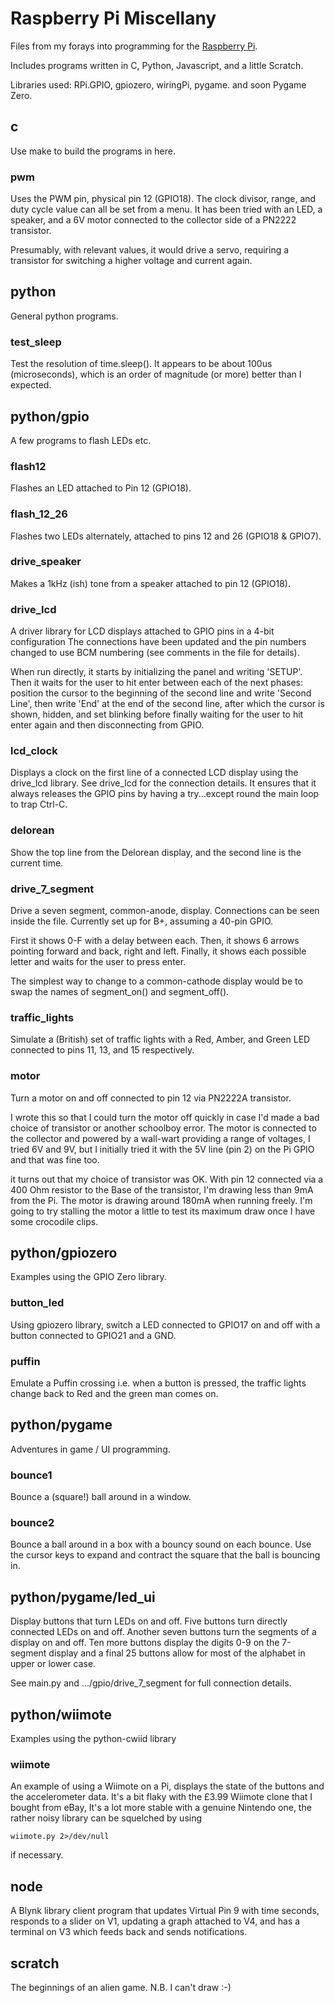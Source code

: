 # Raspberry Pi Miscellany

Files from my forays into programming for the [Raspberry Pi](http://raspberrypi.org).

Includes programs written in C, Python, Javascript, and a little Scratch.

Libraries used: RPi.GPIO, gpiozero, wiringPi, pygame. and soon Pygame Zero.


## c

Use make to build the programs in here.

### pwm

Uses the PWM pin, physical pin 12 (GPIO18). The clock divisor, range, and duty
cycle value can all be set from a menu. It has been tried with an LED, a
speaker, and a 6V motor connected to the collector side of a PN2222 transistor.

Presumably, with relevant values, it would drive a servo, requiring a transistor
for switching a higher voltage and current again.


## python

General python programs.

### test_sleep

Test the resolution of time.sleep(). It appears to be about 100us (microseconds),
which is an order of magnitude (or more) better than I expected.


## python/gpio

A few programs to flash LEDs etc.

### flash12

Flashes an LED attached to Pin 12 (GPIO18).

### flash_12_26

Flashes two LEDs alternately, attached to pins 12 and 26 (GPIO18 & GPIO7).

### drive_speaker

Makes a 1kHz (ish) tone from a speaker attached to pin 12 (GPIO18).

### drive_lcd

A driver library for LCD displays attached to GPIO pins in a 4-bit configuration
The connections have been updated and the pin numbers changed to use BCM
numbering (see comments in the file for details).

When run directly, it starts by initializing the panel and writing 'SETUP'.
Then it waits for the user to hit enter between each of the next phases:
position the cursor to the beginning of the second line and write
'Second Line', then write 'End' at the end of the second line, after which
the cursor is shown, hidden, and set blinking before finally waiting for
the user to hit enter again and then disconnecting from GPIO.

### lcd_clock

Displays a clock on the first line of a connected LCD display using the drive_lcd
library. See drive_lcd for the connection details. It ensures that it always
releases the GPIO pins by having a try...except round the main loop to trap Ctrl-C.

### delorean

Show the top line from the Delorean display, and the second line is the current
time.

### drive_7_segment

Drive a seven segment, common-anode, display. Connections can be seen inside
the file. Currently set up for B+, assuming a 40-pin GPIO.

First it shows 0-F with a delay between each. Then, it shows 6 arrows pointing
forward and back, right and left. Finally, it shows each possible letter and waits
for the user to press enter.

The simplest way to change to a common-cathode display would be to swap the names
of segment_on() and segment_off().

### traffic_lights

Simulate a (British) set of traffic lights with a Red, Amber, and Green LED
connected to pins 11, 13, and 15 respectively.

### motor

Turn a motor on and off connected to pin 12 via PN2222A transistor.

I wrote this so that I could turn the motor off quickly in case I'd made a bad
choice of transistor or another schoolboy error. The motor is connected to the
collector and powered by a wall-wart providing a range of voltages, I tried 6V
and 9V, but I initially tried it with the 5V line (pin 2) on the Pi GPIO and
that was fine too.

it turns out that my choice of transistor was OK. With pin 12 connected via a
400 Ohm resistor to the Base of the transistor, I'm drawing less than 9mA from
the Pi. The motor is drawing around 180mA when running freely. I'm going to try
stalling the motor a little to test its maximum draw once I have some crocodile
clips.


## python/gpiozero

Examples using the GPIO Zero library.

### button_led

Using gpiozero library, switch a LED connected to GPIO17 on and off with a button
connected to GPIO21 and a GND.

### puffin

Emulate a Puffin crossing i.e. when a button is pressed, the traffic lights
change back to Red and the green man comes on.


## python/pygame

Adventures in game / UI programming.

### bounce1

Bounce a (square!) ball around in a window.

### bounce2

Bounce a ball around in a box with a bouncy sound on each bounce. Use the cursor
keys to expand and contract the square that the ball is bouncing in.


## python/pygame/led_ui

Display buttons that turn LEDs on and off. Five buttons turn directly connected
LEDs on and off. Another seven buttons turn the segments of a display on and off.
Ten more buttons display the digits 0-9 on the 7-segment display and a final 25
buttons allow for most of the alphabet in upper or lower case.

See main.py and .../gpio/drive_7_segment for full connection details.


## python/wiimote

Examples using the python-cwiid library

### wiimote

An example of using a Wiimote on a Pi, displays the state of the buttons and
the accelerometer data. It's a bit flaky with the £3.99 Wiimote clone that I
bought from eBay, It's a lot more stable with a genuine Nintendo one, the 
rather noisy library can be squelched by using

    wiimote.py 2>/dev/null

if necessary.


## node

A Blynk library client program that updates Virtual Pin 9 with time seconds,
responds to a slider on V1, updating a graph attached to V4, and has a
terminal on V3 which feeds back and sends notifications.


## scratch

The beginnings of an alien game. N.B. I can't draw :-)

